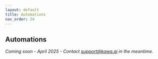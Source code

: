 ```yaml
---
layout: default
title: Automations
nav_order: 24
---
```


Automations
---

_Coming soon - April 2025 - Contact support@kawa.ai in the meantime._